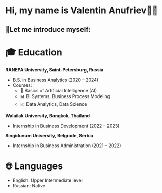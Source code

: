 # Hi, my name is Valentin Anufriev👨‍🎓
## 🖖Let me introduce myself:

# 🎓 Education

**RANEPA University, Saint-Petersburg, Russia**
- B.S. in Business Analytics (2020 – 2024)
- Courses:
  - 🤖 Basics of Artificial Intelligence (AI)
  - 📊 BI Systems, Business Process Modeling
  - 📈 Data Analytics, Data Science

**Walailak University, Bangkok, Thailand**
- Internship in Business Development (2022 – 2023)

**Singidunum University, Belgrade, Serbia**
- Internship in Business Administration (2021 – 2022)

# 🌐 Languages
- English: Upper Intermediate level
- Russian: Native


